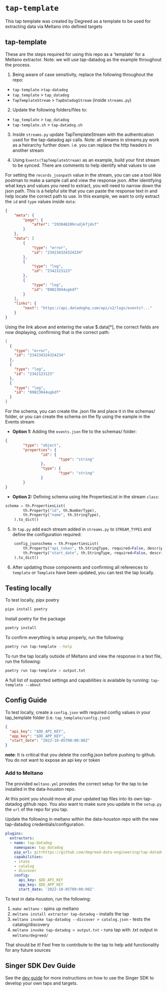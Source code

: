 # `tap-template`
This tap template was created by Degreed as a template to be used for extracting data via Meltano into defined targets


## tap-template

These are the steps required for using this repo as a 'template' for a Meltano extractor. Note: we will use tap-datadog as the example throughout the process.

1.  Being aware of case sensitivity, replace the following throughout the repo:

* `tap-template` >`tap-datadog` 
* `tap_template` > `tap_datadog`
* `TapTemplateStream` > `TapDatadogStream` (inside `streams.py`)

2. Update the following folders/files to:
* `tap_template` > `tap_datadog`
* `tap-template.sh` > `tap-datadog.sh`

3. Inside `streams.py` update TapTemplateStream with the authentication used for the tap-datadog api calls.  Note: all streams in streams.py work as a heirarchy further down. i.e. you can replace the http headers in another stream

4. Using `Events(TapTemplateStream)` as an example, build your first stream to be synced. There are comments to help identify what values to use 

For setting the `records_jsonpath` value in the stream, you can use a tool likle postman to make a sample call and view the response json.  After identifying what keys and values you need to extract, you will need to narrow down the json path. This is a helpful site that you can paste the response text in and help locate the correct path to use.  In this example, we want to only extract the `id` and `type` values inside `data`:

```json
{
    "meta": {
        "page": {
            "after": "293048209rudjkfjdsf"
        }
    },
    "data": [
        {
            "type": "error",
            "id": "234234324324234"
        },
        {
            "type": "log",
            "id": "2342123123"
        },
        {
            "type": "log",
            "id": "09823044ugkdf"
        }
    ],
    "links": {
        "next": "https://api.datadoghq.com/api/v2/logs/events?..."
    }
}
```

Using the link above and entering the value $.data[*], the correct fields are now displaying, confirming that is the correct path:

```json
[
  {
    "type": "error",
    "id": "234234324324234"
  },
  {
    "type": "log",
    "id": "2342123123"
  },
  {
    "type": "log",
    "id": "09823044ugkdf"
  }
]
```

For the schema, you can create the .json file and place it in the schemas/ folder, or you can create the schema on the fly using the eample in the Events stream

- **Option 1:** Adding the `events.json` file to the schemas/ folder:
```json
{
        "type": "object",
        "properties": {
                "id": {
                        "type": "string"
                },
                "type": {
                        "type": "string"
                }
        }
}
```

- **Option 2:** Defining schema using hte PropertiesList in the stream `class`: 
```python
schema = th.PropertiesList(
        th.Property("id", th.NumberType),
        th.Property("name", th.StringType),
    ).to_dict()
```

5. In `tap.py` add each stream added in `streams.py` to `STREAM_TYPES` and define the configuration required:

```python
    config_jsonschema = th.PropertiesList(
        th.Property("api_token", th.StringType, required=False, description="api token for Basic auth"),
        th.Property("start_date", th.StringType, required=False, description="start date for sync"),
    ).to_dict()
```

6. After updating those components and confirming all references to `template` or `Template` have been updated, you can test the tap locally.

## Testing locally

To test locally, pipx poetry
```bash
pipx install poetry
```

Install poetry for the package
```bash
poetry install
```

To confirm everything is setup properly, run the following: 
```bash
poetry run tap-template --help
```

To run the tap locally outside of Meltano and view the response in a text file, run the following: 
```bash
poetry run tap-template > output.txt 
```

A full list of supported settings and capabilities is available by running: `tap-template --about`

## Config Guide

To test locally, create a `config.json` with required config values in your tap_template folder (i.e. `tap_template/config.json`)

```json
{
  "api_key": "$DD_API_KEY",
  "app_key": "$DD_APP_KEY",
  "start_date": "2022-10-05T00:00:00Z"
}
```

**note**: It is critical that you delete the config.json before pushing to github.  You do not want to expose an api key or token 
### Add to Meltano 

The provided `meltano.yml` provides the correct setup for the tap to be installed in the data-houston repo.  

At this point you should move all your updated tap files into its own tap-datadog github repo. You also want to make sure you update in the `setup.py` the `url` of the repo for you tap.

Update the following in meltano within the data-houston repo with the new tap-datadog credentials/configuration.

```yml
plugins:
  extractors:
  - name: tap-datadog
    namespace: tap_datadog
    pip_url: git+https://github.com/degreed-data-engineering/tap-datadog
    capabilities:
    - state
    - catalog
    - discover
    config:
      api_key: $DD_API_KEY
      app_key: $DD_APP_KEY
      start_date: '2022-10-05T00:00:00Z'
 ```

To test in data-houston, run the following:
1. `make meltano` - spins up meltano
2. `meltano install extractor tap-datadog` - installs the tap
3. `meltano invoke tap-datadog --discover > catalog.json` - tests the catalog/discovery
3. `meltano invoke tap-datadog > output.txt` - runs tap with .txt output in `meltano/degreed/`

That should be it! Feel free to contribute to the tap to help add functionality for any future sources
## Singer SDK Dev Guide

See the [dev guide](https://sdk.meltano.com/en/latest/index.html) for more instructions on how to use the Singer SDK to 
develop your own taps and targets.